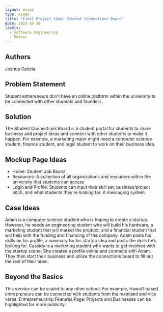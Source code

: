 ```yaml
---
layout: essay
type: essay
title: "Final Project Idea: Student Connections Board"
date: 2023-10-30
labels:
  - Software Engineering
  - Meteor
---
```

## Authors
Joshua Galeria

## Problem Statement
Student entrereneurs don't have an online platform within the university to be connected with other students and founders. 

## Solution
The Student Connections Board is a student portal for students to share business and project ideas and connect with other students to make it happen. For example, a marketing major might need a computer science student, finance student, and legal student to work on their business idea. 

## Mockup Page Ideas
- Home: Student Job Board
- Resources: A collection of all organizations and resources within the university that students can access
- Login and Profile: Students can input their skill set, business/project pitch, and what students they're looking for. A messaging system. 

## Case Ideas
Adam is a computer science student who is hoping to create a startup. However, he needs an engineering student who will build his hardware, a marketing student that will market the product, and a financial student that will help with the funding and financing of the company. Adam posts his skills on his profile, a summary for his startup idea and posts the skills he’s looking for. Cassidy is a marketing student who wants to get involved with the startup scene. She creates a profile online and connects with Adam. They then start their business and utilize the connections board to fill out the rest of their team. 

## Beyond the Basics
This service can be scaled to any other school. For example, Hawai'i based entrepreneurs can be connected with students from the mainland and vice versa. 
Entrepreneurship Features Page: Projects and Businesses can be highlighted for more publicity. 

